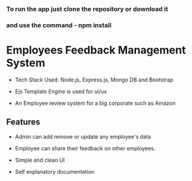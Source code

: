 ### To run the app just clone the repository or download it 
### and use the command - npm install

# Employees Feedback Management System

- Tech Stack Used: Node.js, Express.js, Mongo DB and Bootstrap

- Ejs Template Engine is used for ui/ux

- An Employee review system for a big corporate such as Amazon

## Features

- Admin can add remove or update any employee's data

- Employee can share their feedback on other employees.

- Simple and clean UI

- Self explanatory documentation

